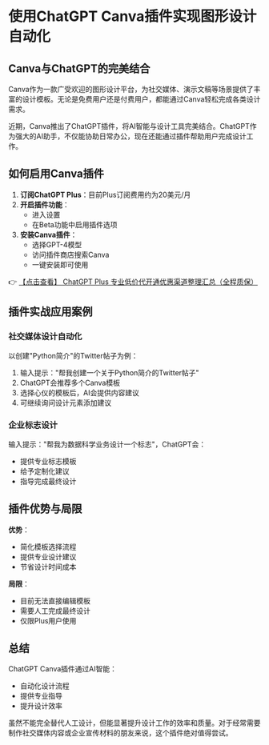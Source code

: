 # 使用ChatGPT Canva插件实现图形设计自动化

## Canva与ChatGPT的完美结合

Canva作为一款广受欢迎的图形设计平台，为社交媒体、演示文稿等场景提供了丰富的设计模板。无论是免费用户还是付费用户，都能通过Canva轻松完成各类设计需求。

近期，Canva推出了ChatGPT插件，将AI智能与设计工具完美结合。ChatGPT作为强大的AI助手，不仅能协助日常办公，现在还能通过插件帮助用户完成设计工作。

## 如何启用Canva插件

1. **订阅ChatGPT Plus**：目前Plus订阅费用约为20美元/月
2. **开启插件功能**：
   - 进入设置
   - 在Beta功能中启用插件选项
3. **安装Canva插件**：
   - 选择GPT-4模型
   - 访问插件商店搜索Canva
   - 一键安装即可使用

👉 [【点击查看】 ChatGPT Plus 专业低价代开通优惠渠道整理汇总（全程质保）](https://bit.ly/DaiKai)

## 插件实战应用案例

### 社交媒体设计自动化

以创建"Python简介"的Twitter帖子为例：

1. 输入提示："帮我创建一个关于Python简介的Twitter帖子"
2. ChatGPT会推荐多个Canva模板
3. 选择心仪的模板后，AI会提供内容建议
4. 可继续询问设计元素添加建议

### 企业标志设计

输入提示："帮我为数据科学业务设计一个标志"，ChatGPT会：
- 提供专业标志模板
- 给予定制化建议
- 指导完成最终设计

## 插件优势与局限

**优势**：
- 简化模板选择流程
- 提供专业设计建议
- 节省设计时间成本

**局限**：
- 目前无法直接编辑模板
- 需要人工完成最终设计
- 仅限Plus用户使用

## 总结

ChatGPT Canva插件通过AI智能：
- 自动化设计流程
- 提供专业指导
- 提升设计效率

虽然不能完全替代人工设计，但能显著提升设计工作的效率和质量。对于经常需要制作社交媒体内容或企业宣传材料的朋友来说，这个插件绝对值得尝试。